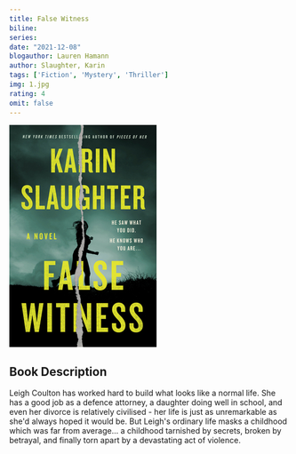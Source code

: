 ```yaml
---
title: False Witness
biline:
series:
date: "2021-12-08"
blogauthor: Lauren Hamann
author: Slaughter, Karin
tags: ['Fiction', 'Mystery', 'Thriller']
img: 1.jpg
rating: 4
omit: false
---
```


![Book Cover](1.jpg)

## Book Description

Leigh Coulton has worked hard to build what looks like a normal life. She has a good job as a defence attorney, a daughter doing well in school, and even her divorce is relatively civilised - her life is just as unremarkable as she'd always hoped it would be. But Leigh's ordinary life masks a childhood which was far from average... a childhood tarnished by secrets, broken by betrayal, and finally torn apart by a devastating act of violence.
